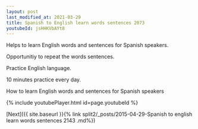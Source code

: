 ```yaml
---
layout: post
last_modified_at: 2021-03-29
title: Spanish to English learn words sentences 2073 
youtubeId: jsHHKVbAYt8
---
```

 
 
Helps to learn English words and sentences for Spanish speakers.

Opportunitiy to repeat the words sentences. 

Practice English language. 
 
10 minutes practice every day. 
 
How to learn English words and sentences for Spanish speakers 
 
{% include youtubePlayer.html id=page.youtubeId %}
 
 
[Next]({{ site.baseurl }}{% link  split2/_posts/2015-04-29-Spanish to english learn words sentences 2143 .md%})
 
